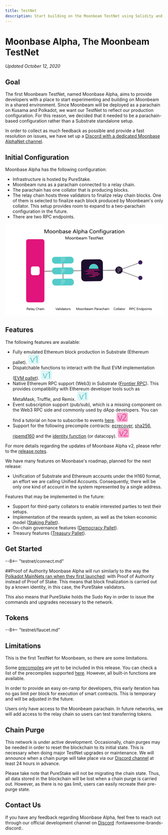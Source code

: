 ```yaml
---
title: TestNet
description: Start building on the Moonbeam TestNet using Solidity and your favorite Ethereum tools.
---
```

# Moonbase Alpha, The Moonbeam TestNet
*Updated October 12, 2020*

## Goal  
The first Moonbeam TestNet, named Moonbase Alpha, aims to provide developers with a place to start experimenting and building on Moonbeam in a shared environment. Since Moonbeam will be deployed as a parachain on Kusama and Polkadot, we want our TestNet to reflect our production configuration. For this reason, we decided that it needed to be a parachain-based configuration rather than a Substrate standalone setup.

In order to collect as much feedback as possible and provide a fast resolution on issues, we have set up a [Discord with a dedicated Moonbase AlphaNet channel](https://discord.gg/PfpUATX).

## Initial Configuration
Moonbase Alpha has the following configuration:  

-  Infrastructure is hosted by PureStake.
-  Moonbeam runs as a parachain connected to a relay chain.
-  The parachain has one collator that is producing blocks.
-  The relay chain hosts three validators to finalize relay chain blocks. One of them is selected to finalize each block produced by Moonbeam's only collator. This setup provides room to expand to a two-parachain configuration in the future.
-  There are two RPC endpoints.

![TestNet Diagram](/images/testnet/Moonbase-Alpha.png)

## Features  

The following features are available:  

-  Fully emulated Ethereum block production in Substrate (Ethereum pallet). ![v1](/images/testnet/v1.svg)
-  Dispatchable functions to interact with the Rust EVM implementation ([EVM pallet](https://github.com/paritytech/substrate/tree/master/frame/evm)). ![v1](/images/testnet/v1.svg)
-  Native Ethereum RPC support (Web3) in Substrate ([Frontier RPC](https://github.com/paritytech/frontier)). This provides compatibility with Ethereum developer tools such as MetaMask, Truffle, and Remix. ![v1](/images/testnet/v1.svg)
-  Event subscription support (pub/sub), which is a missing component on the Web3 RPC side and commonly used by dApp developers. You can find a tutorial on how to subscribe to events [here](/getting-started/testnet/pubsub). ![v2](/images/testnet/v2.svg)
-  Support for the following precompile contracts: [ecrecover](https://docs.klaytn.com/smart-contract/precompiled-contracts#address-0x-01-ecrecover-hash-v-r-s), [sha256](https://docs.klaytn.com/smart-contract/precompiled-contracts#address-0x-02-sha-256-data), [ripemd160](https://docs.klaytn.com/smart-contract/precompiled-contracts#address-0x-03-ripemd-160-data) and the [identity function](https://docs.klaytn.com/smart-contract/precompiled-contracts#address-0x-04-datacopy-data) (or datacopy). ![v2](/images/testnet/v2.svg)

For more details regarding the updates of Moonbase Alpha v2, please refer to the [release notes](https://github.com/PureStake/moonbeam/releases/tag/v0.2.0). 

We have many features on Moonbase's roadmap, planned for the next release:

- Unification of Substrate and Ethereum accounts under the H160 format, an effort we are calling Unified Accounts. Consequently, there will be only one kind of account in the system represented by a single address.


Features that may be implemented in the future:

- Support for third-party collators to enable interested parties to test their setups.
- Implementation of the rewards system, as well as the token economic model ([Staking Pallet](https://wiki.polkadot.network/docs/en/learn-staking)).
- On-chain governance features ([Democracy Pallet](https://github.com/paritytech/substrate/tree/HEAD/frame/democracy)).
- Treasury features ([Treasury Pallet](https://github.com/paritytech/substrate/tree/master/frame/treasury)).

## Get Started

--8<-- "testnet/connect.md"

##Proof of Authority
Moonbase Alpha will run similarly to the way the [Polkadot MainNets ran when they first launched](https://wiki.polkadot.network/docs/en/learn-launch#the-poa-launch): with Proof of Authority instead of Proof of Stake. This means that block finalization is carried out by a known identity, in this case, the PureStake validators.

This also means that PureStake holds the Sudo Key in order to issue the commands and upgrades necessary to the network.

## Tokens

--8<-- "testnet/faucet.md"

## Limitations
This is the first TestNet for Moonbeam, so there are some limitations.

Some [precompiles](https://ethereum.stackexchange.com/questions/15479/list-of-pre-compiled-contracts) are yet to be included in this release. You can check a list of the precompiles supported [here](/getting-started/testnet/precompiles). However, all built-in functions are available.

In order to provide an easy on-ramp for developers, this early iteration has no gas limit per block for execution of smart contracts. This is temporary and will be adjusted in the future.

Users only have access to the Moonbeam parachain. In future networks, we will add access to the relay chain so users can test transferring tokens.

## Chain Purge
This network is under active development. Occasionally, chain purges may be needed in order to reset the blockchain to its initial state. This is necessary when doing major TestNet upgrades or maintenance. We will announce when a chain purge will take place via our [Discord channel](https://discord.gg/PfpUATX) at least 24 hours in advance.

Please take note that PureStake will not be migrating the chain state. Thus, all data stored in the blockchain will be lost when a chain purge is carried out. However, as there is no gas limit, users can easily recreate their pre-purge state.

## Contact Us
If you have any feedback regarding Moonbase Alpha, feel free to reach out through our official development channel on [Discord](https://discord.gg/PfpUATX) :fontawesome-brands-discord:.

